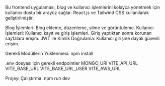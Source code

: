 Bu frontend uygulaması, blog ve kullanıcı işlemlerini kolayca yönetmek için kullanıcı dostu bir arayüz sağlar. React.js ve Tailwind CSS kullanılarak geliştirilmiştir.

Blog İşlemleri:
Blog ekleme, düzenleme, silme ve görüntüleme.
Kullanıcı İşlemleri:
Kullanıcı kayıt ve giriş işlemleri.
Giriş yaptıktan sonra korunan sayfalara erişim.
JWT ile Kimlik Doğrulama:
Kullanıcı girişine dayalı güvenli erişim.

Gerekli Modüllerin Yüklenmesi:
npm install

.env dosyası için gerekli endpointler
MONGO_URI
VITE_API_URL
VITE_BASE_URL
VITE_BASE_URL_USER
VITE_AWS_URL


Projeyi Çalıştırma:
npm run dev